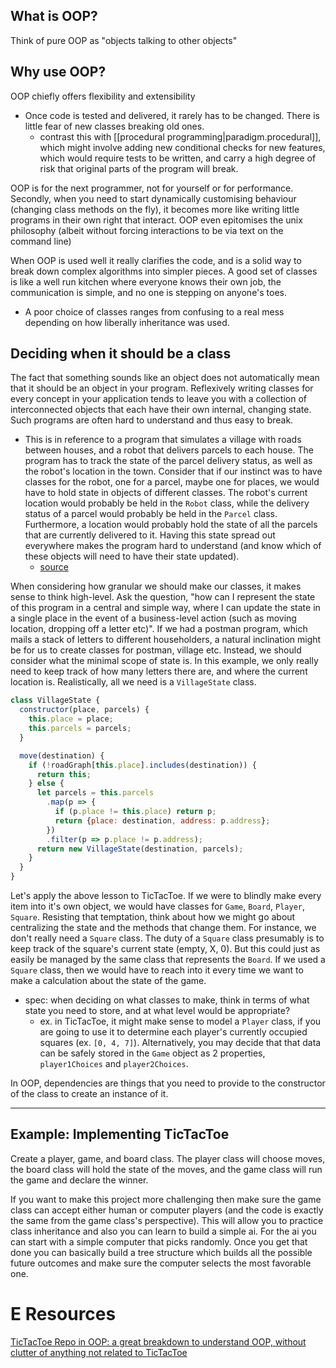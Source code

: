 
## What is OOP?
Think of pure OOP as "objects talking to other objects"

## Why use OOP?
OOP chiefly offers flexibility and extensibility
- Once code is tested and delivered, it rarely has to be changed. There is little fear of new classes breaking old ones.
  - contrast this with [[procedural programming|paradigm.procedural]], which might involve adding new conditional checks for new features, which would require tests to be written, and carry a high degree of risk that original parts of the program will break.

OOP is for the next programmer, not for yourself or for performance. Secondly, when you need to start dynamically customising behaviour (changing class methods on the fly), it becomes more like writing little programs in their own right that interact. OOP even epitomises the unix philosophy (albeit without forcing interactions to be via text on the command line)

When OOP is used well it really clarifies the code, and is a solid way to break down complex algorithms into simpler pieces. A good set of classes is like a well run kitchen where everyone knows their own job, the communication is simple, and no one is stepping on anyone's toes.
- A poor choice of classes ranges from confusing to a real mess depending on how liberally inheritance was used.

## Deciding when it should be a class
The fact that something sounds like an object does not automatically mean that it should be an object in your program. Reflexively writing classes for every concept in your application tends to leave you with a collection of interconnected objects that each have their own internal, changing state. Such programs are often hard to understand and thus easy to break.
- This is in reference to a program that simulates a village with roads between houses, and a robot that delivers parcels to each house. The program has to track the state of the parcel delivery status, as well as the robot's location in the town. Consider that if our instinct was to have classes for the robot, one for a parcel, maybe one for places, we would have to hold state in objects of different classes. The robot's current location would probably be held in the `Robot` class, while the delivery status of a parcel would probably be held in the `Parcel` class. Furthermore, a location would probably hold the state of all the parcels that are currently delivered to it. Having this state spread out everywhere makes the program hard to understand (and know which of these objects will need to have their state updated).
  - [source](https://eloquentjavascript.net/07_robot.html#p_XP2aQths2D)

When considering how granular we should make our classes, it makes sense to think high-level. Ask the question, "how can I represent the state of this program in a central and simple way, where I can update the state in a single place in the event of a business-level action (such as moving location, dropping off a letter etc)". If we had a postman program, which mails a stack of letters to different householders, a natural inclination might be for us to create classes for postman, village etc. Instead, we should consider what the minimal scope of state is. In this example, we only really need to keep track of how many letters there are, and where the current location is. Realistically, all we need is a `VillageState` class.
```js
class VillageState {
  constructor(place, parcels) {
    this.place = place;
    this.parcels = parcels;
  }

  move(destination) {
    if (!roadGraph[this.place].includes(destination)) {
      return this;
    } else {
      let parcels = this.parcels
        .map(p => {
          if (p.place != this.place) return p;
          return {place: destination, address: p.address};
        })
        .filter(p => p.place != p.address);
      return new VillageState(destination, parcels);
    }
  }
}
```

Let's apply the above lesson to TicTacToe. If we were to blindly make every item into it's own object, we would have classes for `Game`, `Board`, `Player`, `Square`. Resisting that temptation, think about how we might go about centralizing the state and the methods that change them. For instance, we don't really need a `Square` class. The duty of a `Square` class presumably is to keep track of the square's current state (empty, X, 0). But this could just as easily be managed by the same class that represents the `Board`. If we used a `Square` class, then we would have to reach into it every time we want to make a calculation about the state of the game.
- spec: when deciding on what classes to make, think in terms of what state you need to store, and at what level would be appropriate?
  - ex. in TicTacToe, it might make sense to model a `Player` class, if you are going to use it to determine each player's currently occupied squares (ex. `[0, 4, 7]`). Alternatively, you may decide that that data can be safely stored in the `Game` object as 2 properties, `player1Choices` and `player2Choices`.

In OOP, dependencies are things that you need to provide to the constructor of the class to create an instance of it.

* * *

## Example: Implementing TicTacToe
Create a player, game, and board class. The player class will choose moves, the board class will hold the state of the moves, and the game class will run the game and declare the winner.

If you want to make this project more challenging then make sure the game class can accept either human or computer players (and the code is exactly the same from the game class's perspective). This will allow you to practice class inheritance and also you can learn to build a simple ai. For the ai you can start with a simple computer that picks randomly. Once you get that done you can basically build a tree structure which builds all the possible future outcomes and make sure the computer selects the most favorable one.

# E Resources 
[TicTacToe Repo in OOP: a great breakdown to understand OOP, without clutter of anything not related to TicTacToe](https://github.com/Anna-Myzukina/Tic-Tac-Toe-OOP)
